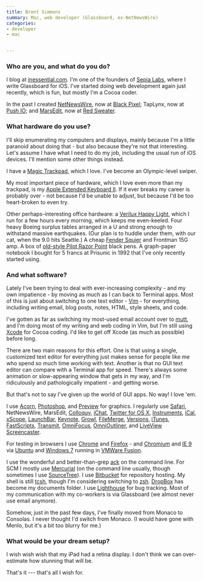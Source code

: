 ```yaml
---
title: Brent Simmons
summary: Mac, web developer (Glassboard, ex-NetNewsWire)
categories:
- developer
- mac


---
```


### Who are you, and what do you do?

I blog at [inessential.com](http://inessential.com/ "Brent's website."). I'm one of the founders of [Sepia Labs](http://sepialabs.com/ "Sepia Labs' site."), where I write Glassboard for iOS. I've started doing web development again just recently, which is fun, but mostly I'm a Cocoa coder.

In the past I created [NetNewsWire][], now at [Black Pixel](http://blackpixel.com/ "Black Pixel's site."); TapLynx, now at [Push IO](http://push.io/ "Push IO's site."); and [MarsEdit][], now at [Red Sweater](http://www.red-sweater.com/ "Red Sweater's site.").

### What hardware do you use?

I'll skip enumerating my computers and displays, mainly because I'm a little paranoid about doing that - but also because they're not that interesting. Let's assume I have what I need to do my job, including the usual run of iOS devices. I'll mention some other things instead.

I have a [Magic Trackpad][magic-trackpad], which I love. I've become an Olympic-level swiper. 

My most important piece of hardware, which I love even more than my trackpad, is my [Apple Extended Keyboard II][extended-keyboard-ii]. If it ever breaks my career is probably over - not because I'd be unable to adjust, but because I'd be too heart-broken to even try.

Other perhaps-interesting office hardware: a [Verilux Happy Light][happylight-deluxe], which I run for a few hours every morning, which keeps me even-keeled. Four heavy Boeing surplus tables arranged in a U and strong enough to withstand massive earthquakes. (Our plan is to huddle under them, with our cat, when the 9.0 hits Seattle.) A cheap [Fender Squier][squier] and Frontman 15G amp. A box of [old-style Pilot Razor Point][razor-point] black pens. A graph-paper notebook I bought for 5 francs at Prisunic in 1992 that I've only recently started using.

### And what software?

Lately I've been trying to deal with ever-increasing complexity - and my own impatience - by moving as much as I can back to Terminal apps. Most of this is just about switching to one text editor - [Vim][] - for everything, including writing email, blog posts, notes, HTML, style sheets, and code.

I've gotten as far as switching my most-used email account over to [mutt][], and I'm doing most of my writing and web coding in Vim, but I'm still using [Xcode][] for Cocoa coding. I'd like to get off Xcode (as much as possible) before long.

There are two main reasons for this effort. One is that using a single, customized text editor for everything just makes sense for people like me who spend so much time working with text. Another is that no GUI text editor can compare with a Terminal app for speed. There's always some animation or slow-appearing window that gets in my way, and I'm ridiculously and pathologically impatient - and getting worse.

But that's not to say I've given up the world of GUI apps. No way! I love 'em.

I use [Acorn][], [Photoshop][], and [Preview][] for graphics. I regularly use [Safari][], NetNewsWire, MarsEdit, [Colloquy][], [iChat][], [Twitter for OS X][twitter-mac], [Instruments][], [iCal][], [xScope][], [LaunchBar][], [Keynote][], [Growl][], [FileMerge][], [Versions][], [iTunes][], [FastScripts][], [Transmit][], [OmniFocus][], [OmniOutliner][], and [LiveView Screencaster][liveview-ios].

For testing in browsers I use [Chrome][] and [Firefox][] - and [Chromium][] and [IE 9][internet-explorer] via [Ubuntu][] and [Windows 7][windows-7] running in [VMWare Fusion][vmware-fusion].

I use the wonderful and better-than-grep [ack][] on the command line. For SCM I mostly use [Mercurial][] (on the command line usually, though sometimes I use [SourceTree][]). I use [Bitbucket][] for repository hosting. My shell is still [tcsh][], though I'm considering switching to [zsh][]. [DropBox][] has become my documents folder. I use [Lighthouse][] for bug tracking. Most of my communication with my co-workers is via Glassboard (we almost never use email anymore).

Somehow, just in the past few days, I've finally moved from Monaco to Consolas. I never thought I'd switch from Monaco. (I would have gone with Menlo, but it's a bit too blurry for me.)

### What would be your dream setup?

I wish wish wish that my iPad had a retina display. I don't think we can over-estimate how stunning that will be.

That's it --- that's all I wish for.

[extended-keyboard-ii]: http://lowendmac.com/2006/apples-extended-keyboard-ii-sequel-to-a-legend/ "An ADB-based keyboard."
[happylight-deluxe]: https://www.verilux.com/light-therapy-lamps/happylight-light-therapy/ "An energy lamp."
[magic-trackpad]: https://www.apple.com/magictrackpad/ "A trackpad for desktop machines."
[razor-point]: https://www.amazon.com/Pilot-Razor-Point-Marker-Stick/dp/B00006IFJN "A pen."
[squier]: https://www.fender.com/squier/ "An electric guitar."
[ack]: https://beyondgrep.com/ "A command-line tool for searching text."
[acorn]: https://flyingmeat.com/acorn/ "An image editor for the Mac."
[bitbucket]: https://bitbucket.org/ "A source code hosting service."
[chrome]: https://www.google.com/intl/en/chrome/browser/ "A WebKit-based browser, where each tab runs in its own thread."
[chromium]: http://www.chromium.org/ "Open-source builds of the Chrome web browser."
[colloquy]: http://colloquy.info/ "An IRC client for the Mac."
[dropbox]: https://www.dropbox.com/ "Online syncing and storage."
[fastscripts]: https://red-sweater.com/fastscripts/ "System-wide access to Applescripts, for the Mac."
[filemerge]: https://en.wikipedia.org/wiki/Apple_Developer_Tools#FileMerge "A Mac developer tool for comparing and merging difference between files."
[firefox]: https://www.mozilla.org/en-US/firefox/new/ "A cross-platform open-source web browser."
[growl]: http://growl.info/ "A notification system for Mac OS X."
[ical]: https://en.wikipedia.org/wiki/Calendar_(Apple) "The calendar software included with macOS."
[ichat]: https://en.wikipedia.org/wiki/IChat "An AIM/Jabber client included with Mac OS X."
[instruments]: https://en.wikipedia.org/wiki/Instruments_(application) "A Mac developer tool for analysing an application's performance."
[internet-explorer]: https://en.wikipedia.org/wiki/Internet_Explorer "A PC web browser."
[itunes]: https://www.apple.com/itunes/ "A jukebox application and online store."
[keynote]: https://www.apple.com/keynote/ "Presentation software for the Mac."
[launchbar]: https://www.obdev.at/products/launchbar/index.html "An application launcher and data manager for the Mac."
[lighthouse]: http://lighthouseapp.com/ "A bug and issue tracking service."
[liveview-ios]: https://itunes.apple.com/us/app/liveview/id301069270 "An iPhone remote screen viewer app for design and prototyping."
[marsedit]: https://red-sweater.com/marsedit/ "A weblog editor for the Mac."
[mercurial]: https://www.mercurial-scm.org/ "A version control system."
[mutt]: http://www.mutt.org/ "A command-line email client."
[netnewswire]: https://en.wikipedia.org/wiki/NetNewsWire "A popular feed reader for the Mac."
[omnifocus]: https://www.omnigroup.com/omnifocus/ "Task management software for the Mac."
[omnioutliner]: https://www.omnigroup.com/omnioutliner/ "To-do/task management software for Mac OS X."
[photoshop]: https://www.adobe.com/products/photoshop.html "A bitmap image editor."
[preview]: https://en.wikipedia.org/wiki/Preview_(Mac_OS) "An image viewer included with Mac OS X."
[safari]: https://www.apple.com/safari/ "A fast web browser."
[sourcetree]: https://www.sourcetreeapp.com/ "A Mac GUI client for Git, Subversion and Mercurial."
[tcsh]: http://www.tcsh.org/Welcome "A command-line shell."
[transmit]: https://panic.com/transmit/ "An FTP/SFTP client for the Mac."
[twitter-mac]: https://itunes.apple.com/us/app/twitter/id409789998 "A Mac client for Twitter."
[ubuntu]: https://www.ubuntu.com/ "A Unix distribution."
[versions]: https://versionsapp.com/ "A Subversion client for the Mac."
[vim]: https://www.vim.org/ "A command-line text editor."
[vmware-fusion]: https://www.vmware.com/products/fusion.html "A PC emulator for the Mac."
[windows-7]: https://en.wikipedia.org/wiki/Windows_7 "An operating system."
[xcode]: https://en.wikipedia.org/wiki/Xcode "An IDE for Mac developers."
[xscope]: http://xscopeapp.com "A Mac tool for on-screen measuring and aligning."
[zsh]: http://www.zsh.org/ "An interactive shell and scripting language."

